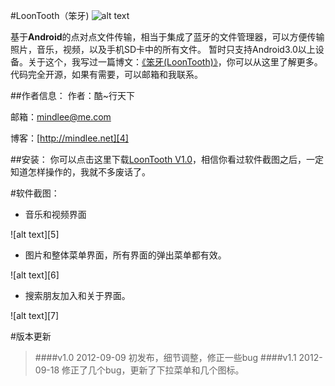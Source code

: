 #LoonTooth（笨牙)
![alt text][0]

基于**Android**的点对点文件传输，相当于集成了蓝牙的文件管理器，可以方便传输照片，音乐，视频，以及手机SD卡中的所有文件。
暂时只支持Android3.0以上设备。关于这个，我写过一篇博文：[《笨牙(LoonTooth)》][1]，你可以从这里了解更多。代码完全开源，如果有需要，可以邮箱和我联系。

##作者信息：
作者：酷~行天下

邮箱：[mindlee@me.com][3]

博客：[http://mindlee.net][4]


##安装：
你可以点击这里下载[LoonTooth V1.0][2]，相信你看过软件截图之后，一定知道怎样操作的，我就不多废话了。

     
     
     

#软件截图：
* 音乐和视频界面

![alt text][5]

* 图片和整体菜单界面，所有界面的弹出菜单都有效。

![alt text][6]

* 搜索朋友加入和关于界面。

![alt text][7]

     
     
     

#版本更新
> ####v1.0      2012-09-09
初发布，细节调整，修正一些bug
>####v1.1  2012-09-18
修正了几个bug，更新了下拉菜单和几个图标。



[0]: http://mindlee.net/wp-content/uploads/2012/09/loontooth_header.png "软件图标"
[1]: http://mindlee.net/2012/09/08/loontooth/
[2]: https://github.com/welon/LoonTooth/blob/master/bin/LoonTooth.apk
[3]: mindlee@me.com
[4]: http://mindlee.net

